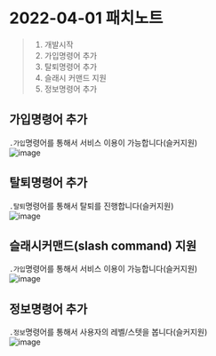 # 2022-04-01 패치노트

> 1. 개발시작
> 2. 가입명령어 추가
> 3. 탈퇴명령어 추가
> 4. 슬래시 커맨드 지원
> 5. 정보명령어 추가


## 가입명령어 추가
`.가입`명령어를 통해서 서비스 이용이 가능합니다(슬커지원)<br/>
![image](https://user-images.githubusercontent.com/95516351/161233014-b2e1f65b-e8c4-4270-8195-7f38a26c7536.png)

## 탈퇴명령어 추가
`.탈퇴`명령어를 통해서 탈퇴를 진행합니다(슬커지원)<br/>
![image](https://user-images.githubusercontent.com/95516351/161233443-63c562f7-f0d5-4abc-aeaa-d2ab957a0a9d.png)

## 슬래시커맨드(slash command) 지원
`.가입`명령어를 통해서 서비스 이용이 가능합니다(슬커지원)<br/>
![image](https://user-images.githubusercontent.com/95516351/161233551-dfd3819c-d3cf-4792-9ef1-b5fb49349b5d.png)


## 정보명령어 추가
`.정보`명령어를 통해서 사용자의 레벨/스텟을 봅니다(슬커지원)<br/>
![image](https://user-images.githubusercontent.com/95516351/161245072-3bd4cbc7-2c1b-4e98-908b-50006c5ca33d.png)
